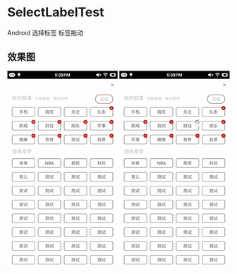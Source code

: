 # SelectLabelTest
Android 选择标签 标签拖动
## 效果图
![](https://github.com/QQzs/Image/blob/master/SelectLabelTest/lable_move_art.gif)
![](https://github.com/QQzs/Image/blob/master/SelectLabelTest/lable_transition_art.gif)
